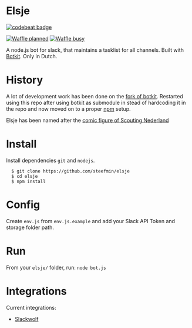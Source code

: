 # Elsje 
[![codebeat badge](https://codebeat.co/badges/876ef633-f30b-4535-af7b-809e80e9d1fa)](https://codebeat.co/projects/github-com-steefmin-elsje-master)

[![Waffle planned](https://badge.waffle.io/steefmin/elsje.svg?label=planned&title=Planned)](http://waffle.io/steefmin/elsje)
[![Waffle busy](https://badge.waffle.io/steefmin/elsje.svg?label=busy&title=Busy)](http://waffle.io/steefmin/elsje)

A node.js bot for slack, that maintains a tasklist for all channels. Built with [Botkit](https://github.com/howdyai/botkit). Only in Dutch. 

# History
A lot of development work has been done on the [fork of botkit](https://github.com/steefmin/botkit). Restarted using this repo after using botkit as submodule in stead of hardcoding it in the repo and now moved on to a proper [npm](http://npmjs.com) setup. 

Elsje has been named after the [comic figure of Scouting Nederland](https://www.facebook.com/scoutingnederland/photos/a.10150459525454253.383474.324002099252/10151409808859253/)

# Install
Install dependencies `git` and `nodejs`. 
```
  $ git clone https://github.com/steefmin/elsje
  $ cd elsje
  $ npm install
```

# Config
Create `env.js` from `env.js.example` and add your Slack API Token and storage folder path.

# Run
From your `elsje/` folder, run:
```node bot.js```

# Integrations
Current integrations:
- [Slackwolf](https://github.com/chrisgillis/slackwolf) 
